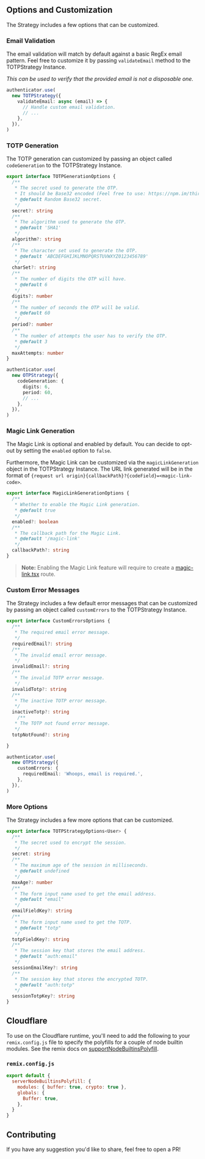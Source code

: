 ## Options and Customization

The Strategy includes a few options that can be customized.

### Email Validation

The email validation will match by default against a basic RegEx email pattern.
Feel free to customize it by passing `validateEmail` method to the TOTPStrategy Instance.

_This can be used to verify that the provided email is not a disposable one._

```ts
authenticator.use(
  new TOTPStrategy({
    validateEmail: async (email) => {
      // Handle custom email validation.
      // ...
    },
  }),
)
```

### TOTP Generation

The TOTP generation can customized by passing an object called `codeGeneration` to the TOTPStrategy Instance.

```ts
export interface TOTPGenerationOptions {
  /**
   * The secret used to generate the OTP.
   * It should be Base32 encoded (Feel free to use: https://npm.im/thirty-two).
   * @default Random Base32 secret.
   */
  secret?: string
  /**
   * The algorithm used to generate the OTP.
   * @default 'SHA1'
   */
  algorithm?: string
  /**
   * The character set used to generate the OTP.
   * @default 'ABCDEFGHIJKLMNOPQRSTUVWXYZ0123456789'
   */
  charSet?: string
  /**
   * The number of digits the OTP will have.
   * @default 6
   */
  digits?: number
  /**
   * The number of seconds the OTP will be valid.
   * @default 60
   */
  period?: number
  /**
   * The number of attempts the user has to verify the OTP.
   * @default 3
   */
  maxAttempts: number
}

authenticator.use(
  new OTPStrategy({
    codeGeneration: {
      digits: 6,
      period: 60,
      // ...
    },
  }),
)
```

### Magic Link Generation

The Magic Link is optional and enabled by default. You can decide to opt-out by setting the `enabled` option to `false`.

Furthermore, the Magic Link can be customized via the `magicLinkGeneration` object in the TOTPStrategy Instance.
The URL link generated will be in the format of `{request url origin}{callbackPath}?{codeField}=<magic-link-code>`.

```ts
export interface MagicLinkGenerationOptions {
  /**
   * Whether to enable the Magic Link generation.
   * @default true
   */
  enabled?: boolean
  /**
   * The callback path for the Magic Link.
   * @default '/magic-link'
   */
  callbackPath?: string
}
```

> **Note:** Enabling the Magic Link feature will require to create a [magic-link.tsx](#magic-linktsx) route.

### Custom Error Messages

The Strategy includes a few default error messages that can be customized by passing an object called `customErrors` to the TOTPStrategy Instance.

```ts
export interface CustomErrorsOptions {
  /**
   * The required email error message.
   */
  requiredEmail?: string
  /**
   * The invalid email error message.
   */
  invalidEmail?: string
  /**
   * The invalid TOTP error message.
   */
  invalidTotp?: string
  /**
   * The inactive TOTP error message.
   */
  inactiveTotp?: string
    /**
   * The TOTP not found error message.
   */
  totpNotFound?: string

}

authenticator.use(
  new OTPStrategy({
    customErrors: {
      requiredEmail: 'Whoops, email is required.',
    },
  }),
)
```

### More Options

The Strategy includes a few more options that can be customized.

```ts
export interface TOTPStrategyOptions<User> {
  /**
   * The secret used to encrypt the session.
   */
  secret: string
  /**
   * The maximum age of the session in milliseconds.
   * @default undefined
   */
  maxAge?: number
  /**
   * The form input name used to get the email address.
   * @default "email"
   */
  emailFieldKey?: string
  /**
   * The form input name used to get the TOTP.
   * @default "totp"
   */
  totpFieldKey?: string
  /**
   * The session key that stores the email address.
   * @default "auth:email"
   */
  sessionEmailKey?: string
  /**
   * The session key that stores the encrypted TOTP.
   * @default "auth:totp"
   */
  sessionTotpKey?: string
}
```

## Cloudflare

To use on the Cloudflare runtime, you'll need to add the following to your `remix.config.js` file to specify the polyfills for a couple of node builtin modules. See the remix docs on [supportNodeBuiltinsPolyfill](https://remix.run/docs/en/main/file-conventions/remix-config#servernodebuiltinspolyfill).

### `remix.config.js`

```js
export default {
  serverNodeBuiltinsPolyfill: {
    modules: { buffer: true, crypto: true },
    globals: {
      Buffer: true,
    },
  }
}
```



## Contributing

If you have any suggestion you'd like to share, feel free to open a PR!
